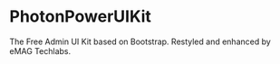 # PhotonPowerUIKit
The Free Admin UI Kit based on Bootstrap. Restyled and enhanced by eMAG Techlabs.
